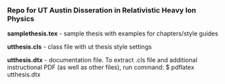 ### Repo for UT Austin Disseration in Relativistic Heavy Ion Physics

**samplethesis.tex** - sample thesis with examples for chapters/style guides

**utthesis.cls** - class file with ut thesis style settings

**utthesis.dtx** - documentation file.  To extract .cls file and additional instructional PDF (as well as other files), run command:
   $ pdflatex utthesis.dtx
    

